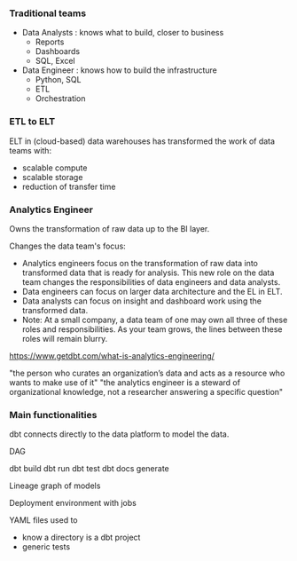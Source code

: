 ### Traditional teams

- Data Analysts : knows what to build, closer to business
	- Reports
	- Dashboards
	- SQL, Excel
- Data Engineer : knows how to build the infrastructure
	- Python, SQL
	- ETL
	- Orchestration

### ETL to ELT

ELT in (cloud-based) data warehouses has transformed the work of data teams with:
- scalable compute
- scalable storage
- reduction of transfer time
### Analytics Engineer

Owns the transformation of raw data up to the BI layer.

Changes the data team's focus:
- Analytics engineers focus on the transformation of raw data into transformed data that is ready for analysis. This new role on the data team changes the responsibilities of data engineers and data analysts.
- Data engineers can focus on larger data architecture and the EL in ELT.
- Data analysts can focus on insight and dashboard work using the transformed data.
- Note: At a small company, a data team of one may own all three of these roles and responsibilities. As your team grows, the lines between these roles will remain blurry.

https://www.getdbt.com/what-is-analytics-engineering/

"the person who curates an organization’s data and acts as a resource who wants to make use of it" 
"the analytics engineer is a steward of organizational knowledge, not a researcher answering a specific question"

### Main functionalities

dbt connects directly to the data platform to model the data.

DAG

dbt build
dbt run
dbt test
dbt docs generate

Lineage graph of models

Deployment environment with jobs

YAML files used to
- know a directory is a dbt project 
- generic tests
